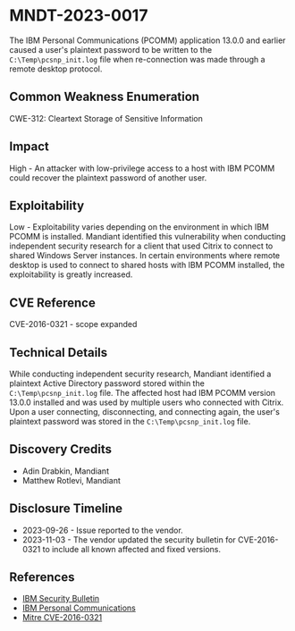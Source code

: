 ﻿# MNDT-2023-0017

The IBM Personal Communications (PCOMM) application 13.0.0 and earlier caused a user's plaintext password to be written to the `C:\Temp\pcsnp_init.log` file when re-connection was made through a remote desktop protocol.

## Common Weakness Enumeration
CWE-312: Cleartext Storage of Sensitive Information

## Impact
High - An attacker with low-privilege access to a host with IBM PCOMM could recover the plaintext password of another user.

## Exploitability
Low - Exploitability varies depending on the environment in which IBM PCOMM is installed. Mandiant identified this vulnerability when conducting independent security research for a client that used Citrix to connect to shared Windows Server instances. In certain environments where remote desktop is used to connect to shared hosts with IBM PCOMM installed, the exploitability is greatly increased.

## CVE Reference
CVE-2016-0321 - scope expanded

## Technical Details
While conducting independent security research, Mandiant identified a plaintext Active Directory password stored within the `C:\Temp\pcsnp_init.log` file. The affected host had IBM PCOMM version 13.0.0 installed and was used by multiple users who connected with Citrix. Upon a user connecting, disconnecting, and connecting again, the user's plaintext password was stored in the `C:\Temp\pcsnp_init.log` file.

## Discovery Credits
- Adin Drabkin, Mandiant
- Matthew Rotlevi, Mandiant

## Disclosure Timeline
- 2023-09-26 - Issue reported to the vendor.
- 2023-11-03 - The vendor updated the security bulletin for CVE-2016-0321 to include all known affected and fixed versions.

## References
- [IBM Security Bulletin](https://www.ibm.com/support/pages/security-bulletin-ibm-personal-communications-could-allow-remote-user-obtain-sensitive-information-including-user-passwords-allowing-unauthorized-access-cve-2016-0321)
- [IBM Personal Communications](https://www.ibm.com/support/pages/ibm-personal-communications)
- [Mitre CVE-2016-0321](https://www.cve.org/CVERecord?id=CVE-2016-0321)
